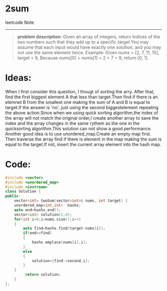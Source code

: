 # 2sum
leetcode Note

--------------------------
> **problem description:** Given an array of integers, return indices of the two numbers such that they add up to a specific target.You may assume that each input would have exactly one solution, and you may not use the same element twice.
Example:
Given nums = [2, 7, 11, 15], target = 9,
Because nums[0] + nums[1] = 2 + 7 = 9,
return [0, 1].


# Ideas:
When I first consider this question, I thougt of sorting the arry. After that, find the first biggest element A that less than target.Then find if there is an elemnet B from the smallest one making the sum of A and B is equal to target.If the answer is 'no', just using the second biggestelement repeating the above action.Since when we using quick sorting algorithm,the index of the array will not match the original order,I create another array to save the index and the array changes in the same rythem as the one in the quicksorting algorithm.This solution can not show a good performance.
Another good idea is to use unordered_map.Create an empty map first. Then traverse the array find if there is element in the map making the sum is equal to the target.If not, insert the current array element into the hash map.
# Code:
```c++
#include <vector>
#include <unordered_map>
#include <iostream>
class Solution {
public:
    vector<int> twoSum(vector<int>& nums, int target) {
    unordered_map<int,int>  hashx;
    auto end=hashx.end();
    vector<int> solution(2,0);
    for(int i=0;i<nums.size();i++)
    {
        auto find=hashx.find(target-nums[i]);
        if(end==find)
        {
            hashx.emplace(nums[i],i);
        }
        else
        {
            solution={find->second,i};
        } 
    }
         return solution;
    }
};
```


